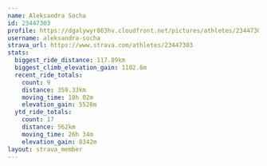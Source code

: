 ```yaml
---
name: Aleksandra Socha
id: 23447303
profile: https://dgalywyr863hv.cloudfront.net/pictures/athletes/23447303/14745546/4/large.jpg
username: aleksandra-socha
strava_url: https://www.strava.com/athletes/23447303
stats:
  biggest_ride_distance: 117.89km
  biggest_climb_elevation_gain: 1102.6m
  recent_ride_totals:
    count: 9
    distance: 359.33km
    moving_time: 18h 02m
    elevation_gain: 5526m
  ytd_ride_totals:
    count: 17
    distance: 562km
    moving_time: 26h 34m
    elevation_gain: 8342m
layout: strava_member
--- 
```

